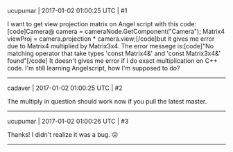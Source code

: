 ucupumar | 2017-01-02 01:00:25 UTC | #1

I want to get view projection matrix on Angel script with this code:[code]Camera@ camera = cameraNode.GetComponent("Camera");
Matrix4 viewProj = camera.projection * camera.view;[/code]but it gives me error due to Matrix4 multiplied by Matrix3x4. The error messege is:[code]"No matching operator that take types 'const Matrix4&' and 'const Matrix3x4&' found"[/code]
It doesn't gives me error if I do exact multiplication on C++ code.
 I'm still learning Angelscript, how I'm supposed to do?

-------------------------

cadaver | 2017-01-02 01:00:25 UTC | #2

The multiply in question should work now if you pull the latest master.

-------------------------

ucupumar | 2017-01-02 01:00:26 UTC | #3

Thanks! 
I didn't realize it was a bug.  :stuck_out_tongue:

-------------------------


